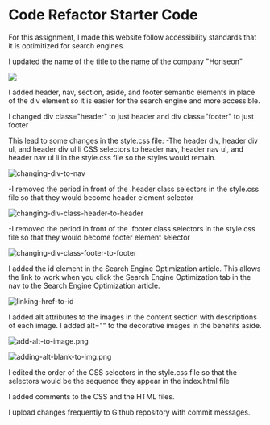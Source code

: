 # Code Refactor Starter Code
For this assignment, I made this website follow accessibility standards that it is optimitized for search engines.

I updated the name of the title to the name of the company "Horiseon"

![](assets/images/title-change.png)

I added header, nav, section, aside, and footer semantic elements in place of the div element so it is easier for the search engine and more accessible.

I changed div class="header" to just header and div class="footer" to just footer

This lead to some changes in the style.css file:
-The header div, header div ul, and header div ul li CSS selectors to header nav, header nav ul, and header nav ul li in the style.css file so the styles would remain.

![changing-div-to-nav](assets/images/changing-div-to-nav.png)

-I removed the period in front of the .header class selectors in the style.css file so that they would become header element selector

![changing-div-class-header-to-header](assets/images/changing-div-class-header-to-header.png)

-I removed the period in front of the .footer class selectors in the style.css file so that they would become footer element selector

![changing-div-class-footer-to-footer](assets/images/changing-div-class-footer-to-footer.png)

I added the id element in the Search Engine Optimization article.  This allows the link to work when you click the Search Engine Optimization tab in the nav to the Search Engine Optimization article. 

![linking-href-to-id](assets/images/linking-href-to-id.png)

I added alt attributes to the images in the content section with descriptions of each image.  I added alt="" to the decorative images in the benefits aside.

![add-alt-to-image.png](assets/images/add-alt-to-image.png)

![adding-alt-blank-to-img.png](assets/images/adding-alt-blank-to-img.png)

I edited the order of the CSS selectors in the style.css file so that the selectors would be the sequence they appear in the index.html file

I added comments to the CSS and the HTML files.

I upload changes frequently to Github repository with commit messages.
